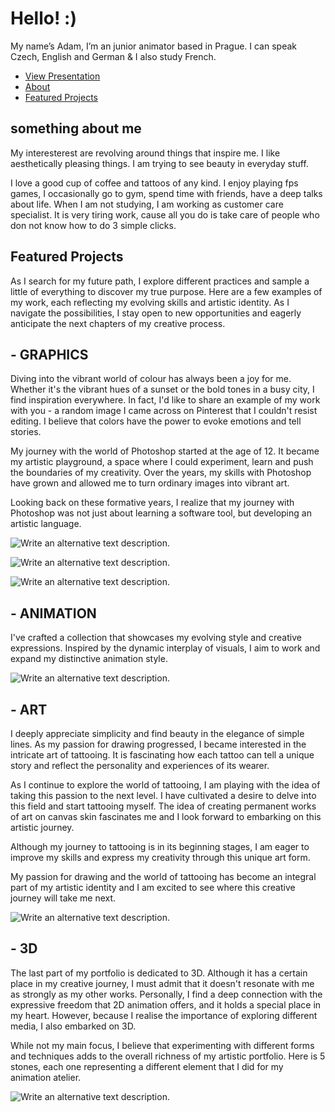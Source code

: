 # Hello! :)

My name’s Adam, I’m an junior animator based in Prague. I can speak Czech, English and German & I also study French.

<!-- This is a comment, only visible to the author: Add a link to your presentation. -->
<!-- Presentations do not need to be a PDF, you may link elsewhere, such as Figma, YouTube, etc. -->
<!-- Consider adding navigation to each section (About, Featured Projects, Notes, etc.) -->

- [View Presentation](#featured-projects)<!-- Add helpful hint as to what kind of file or destination is here. -->
- [About](#something-about-me)
- [Featured Projects](#featured-projects)

## something about me


My interesterest are revolving around things that inspire me. I like aesthetically pleasing things.
I am trying to see beauty in everyday stuff.   

<!-- Consider including a headshot. We’re not designing, so keep the image width/height around 320px x 320px (square). Replace "surname" with your surname in the file name. -->

I love a good cup of coffee and tattoos of any kind. I enjoy playing fps games, I occasionally go to gym, spend time with friends, have a deep talks about life. When I am not studying, I am working as customer care specialist. It is very tiring work, cause all you do is take care of people who don not know how to do 3 simple clicks.

## Featured Projects
As I search for my future path, I explore different practices and sample a little of everything to discover my true purpose. Here are a few examples of my work, each reflecting my evolving skills and artistic identity. As I navigate the possibilities, I stay open to new opportunities and eagerly anticipate the next chapters of my creative process.

## - GRAPHICS
Diving into the vibrant world of colour has always been a joy for me. Whether it's the vibrant hues of a sunset or the bold tones in a busy city, I find inspiration everywhere. In fact, I'd like to share an example of my work with you - a random image I came across on Pinterest that I couldn't resist editing. I believe that colors have the power to evoke emotions and tell stories.

My journey with the world of Photoshop started at the age of 12. It became my artistic playground, a space where I could experiment, learn and push the boundaries of my creativity. Over the years, my skills with Photoshop have grown and allowed me to turn ordinary images into vibrant art.

Looking back on these formative years, I realize that my journey with Photoshop was not just about learning a software tool, but developing an artistic language. 

![Write an alternative text description.](img/headss1.jpg)

![Write an alternative text description.](img/trickaaaa1.jpg)

![Write an alternative text description.](img/tshirtdesign1.jpg)

## - ANIMATION
I've crafted a collection that showcases my evolving style and creative expressions.
Inspired by the dynamic interplay of visuals, I aim to work and expand my distinctive animation style.
 
![Write an alternative text description.](img/fire+draftfire.gif)


## - ART
I deeply appreciate simplicity and find beauty in the elegance of simple lines. As my passion for drawing progressed, I became interested in the intricate art of tattooing. It is fascinating how each tattoo can tell a unique story and reflect the personality and experiences of its wearer.

As I continue to explore the world of tattooing, I am playing with the idea of taking this passion to the next level. I have cultivated a desire to delve into this field and start tattooing myself. The idea of creating permanent works of art on canvas skin fascinates me and I look forward to embarking on this artistic journey.

Although my journey to tattooing is in its beginning stages, I am eager to improve my skills and express my creativity through this unique art form.

My passion for drawing and the world of tattooing has become an integral part of my artistic identity and I am excited to see where this creative journey will take me next.

![Write an alternative text description.](img/nude1.jpeg)


## - 3D
The last part of my portfolio is dedicated to 3D. Although it has a certain place in my creative journey, I must admit that it doesn't resonate with me as strongly as my other works. Personally, I find a deep connection with the expressive freedom that 2D animation offers, and it holds a special place in my heart. However, because I realise the importance of exploring different media, I also embarked on 3D.

While not my main focus, I believe that experimenting with different forms and techniques adds to the overall richness of my artistic portfolio. Here is 5 stones, each one representing a different element that I did for my animation atelier.

![Write an alternative text description.](img/all1.jpeg)












